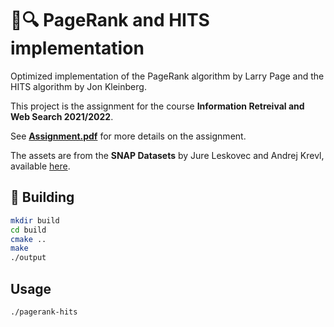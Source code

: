 # 📃🔍 PageRank and HITS implementation 

Optimized implementation of the PageRank algorithm by Larry Page and the HITS algorithm by Jon Kleinberg. 

This project is the assignment for the course **Information Retreival and Web Search 2021/2022**.

See **[Assignment.pdf](Assignment.pdf)** for more details on the assignment. 

The assets are from the **SNAP Datasets** by Jure Leskovec and Andrej Krevl, available [here](http://snap.stanford.edu/data).

## 🔧 Building

```bash
mkdir build
cd build
cmake ..
make
./output
```

## Usage

```
./pagerank-hits
 
```